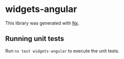 # widgets-angular

This library was generated with [Nx](https://nx.dev).

## Running unit tests

Run `nx test widgets-angular` to execute the unit tests.

